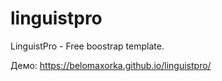 # linguistpro
LinguistPro - Free boostrap template.

Демо: https://belomaxorka.github.io/linguistpro/
